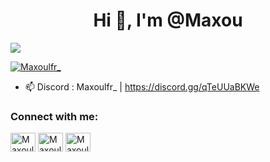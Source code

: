 <h1 align="center">Hi 👋, I'm @Maxou</h1>
<p align="centre"> <img src="https://komarev.com/ghpvc/?username=Maxoulfrdev&label=Profile%20views&color=0e75b6&style=flat"/> </p>

<p align="left"> <a href="https://github.com/ryo-ma/github-profile-trophy"><img src="https://github-profile-trophy.vercel.app/?username=lefouroux" alt="Maxoulfr_" /></a> </p>

- 📫 Discord : Maxoulfr_ | https://discord.gg/qTeUUaBKWe

<h3 align="left">Connect with me:</h3>
<p align="left">
<a href="https://twitter.com/maxoulfr" target="blank"><img align="center" src="https://raw.githubusercontent.com/rahuldkjain/github-profile-readme-generator/master/src/images/icons/Social/twitter.svg" alt="Maxoulfr" height="30" width="40" /></a>
<a href="https://www.youtube.com/c/@maxoulfr" target="blank"><img align="center" src="https://raw.githubusercontent.com/rahuldkjain/github-profile-readme-generator/master/src/images/icons/Social/youtube.svg" alt="Maxoulfr_" height="30" width="40" /></a>
<a href="https://discord.gg/qTeUUaBKWe" target="blank"><img align="center" src="https://raw.githubusercontent.com/rahuldkjain/github-profile-readme-generator/master/src/images/icons/Social/discord.svg" alt="Maxoulfr_" height="30" width="40" /></a>
</p>
